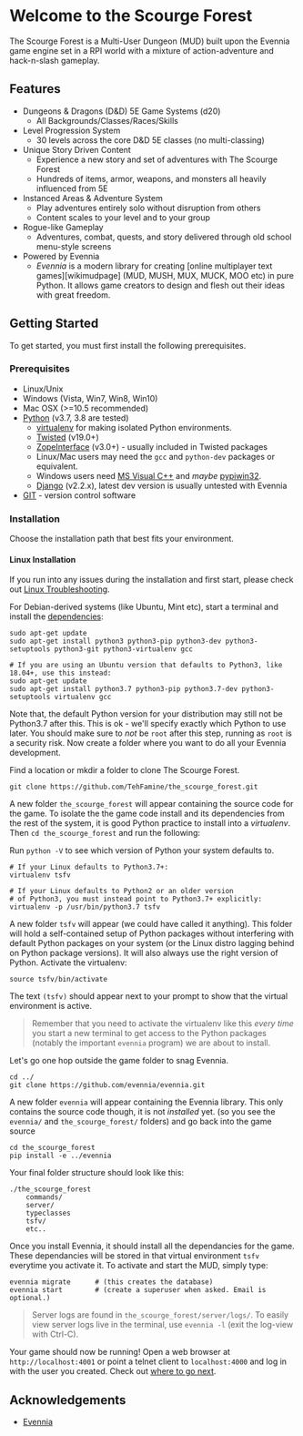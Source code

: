 # Welcome to the Scourge Forest

The Scourge Forest is a Multi-User Dungeon (MUD) built upon the Evennia game engine 
set in a RPI world with a mixture of action-adventure and hack-n-slash gameplay.

## Features

* Dungeons & Dragons (D&D) 5E Game Systems (d20)
  * All Backgrounds/Classes/Races/Skills
* Level Progression System
  * 30 levels across the core D&D 5E classes (no multi-classing)
* Unique Story Driven Content
  * Experience a new story and set of adventures with The Scourge Forest
  * Hundreds of items, armor, weapons, and monsters all heavily influenced from 5E
* Instanced Areas & Adventure System
  * Play adventures entirely solo without disruption from others
  * Content scales to your level and to your group
* Rogue-like Gameplay
  * Adventures, combat, quests, and story delivered through old school menu-style screens
* Powered by Evennia
  * *Evennia* is a modern library for creating [online multiplayer text
games][wikimudpage] (MUD, MUSH, MUX, MUCK, MOO etc) in pure Python. It
allows game creators to design and flesh out their ideas with great
freedom.

## Getting Started

To get started, you must first install the following prerequisites.

### Prerequisites

* Linux/Unix
* Windows (Vista, Win7, Win8, Win10)
* Mac OSX (>=10.5 recommended)
* [Python](http://www.python.org) (v3.7, 3.8 are tested)
   * [virtualenv](http://pypi.python.org/pypi/virtualenv) for making isolated Python environments.
   * [Twisted](http://twistedmatrix.com) (v19.0+)
   * [ZopeInterface](http://www.zope.org/Products/ZopeInterface) (v3.0+)  - usually included in Twisted packages
   * Linux/Mac users may need the `gcc` and `python-dev` packages or equivalent.
   * Windows users need [MS Visual C++](https://aka.ms/vs/16/release/vs_buildtools.exe) and *maybe* [pypiwin32](https://pypi.python.org/pypi/pypiwin32).
   * [Django](http://www.djangoproject.com) (v2.2.x), latest dev version is usually untested with Evennia
* [GIT](http://git-scm.com/) - version control software

### Installation

Choose the installation path that best fits your environment.

#### Linux Installation

If you run into any issues during the installation and first start, please
check out [Linux Troubleshooting](#linux-troubleshooting).

For Debian-derived systems (like Ubuntu, Mint etc), start a terminal and
install the [dependencies](#requirements):

```
sudo apt-get update
sudo apt-get install python3 python3-pip python3-dev python3-setuptools python3-git python3-virtualenv gcc

# If you are using an Ubuntu version that defaults to Python3, like 18.04+, use this instead:
sudo apt-get update
sudo apt-get install python3.7 python3-pip python3.7-dev python3-setuptools virtualenv gcc

```
Note that, the default Python version for your distribution may still not be Python3.7 after this. This is ok - we'll specify exactly which Python to use later. 
You should make sure to *not* be `root` after this step, running as `root` is a
security risk. Now create a folder where you want to do all your Evennia
development.

Find a location or mkdir a folder to clone The Scourge Forest.

```
git clone https://github.com/TehFamine/the_scourge_forest.git
```

A new folder `the_scourge_forest` will appear containing the source code for the game. To isolate the the game code install and its dependencies from the rest of the system, it is good
Python practice to install into a _virtualenv_. Then `cd the_scourge_forest` and run the following:

Run `python -V` to see which version of Python your system defaults to.

```
# If your Linux defaults to Python3.7+:
virtualenv tsfv

# If your Linux defaults to Python2 or an older version 
# of Python3, you must instead point to Python3.7+ explicitly:
virtualenv -p /usr/bin/python3.7 tsfv
```

A new folder `tsfv` will appear (we could have called it anything). This
folder will hold a self-contained setup of Python packages without interfering
with default Python packages on your system (or the Linux distro lagging behind
on Python package versions). It will also always use the right version of Python. 
Activate the virtualenv:

```
source tsfv/bin/activate
```

The text `(tsfv)` should appear next to your prompt to show that the virtual
environment is active.

> Remember that you need to activate the virtualenv like this *every time* you
> start a new terminal to get access to the Python packages (notably the
> important `evennia` program) we are about to install.

Let's go one hop outside the game folder to snag Evennia.

```
cd ../
git clone https://github.com/evennia/evennia.git
```

A new folder `evennia` will appear containing the Evennia library. This only
contains the source code though, it is not *installed* yet. (so you see the `evennia/` and `the_scourge_forest/`
folders) and go back into the game source

```
cd the_scourge_forest
pip install -e ../evennia
```

Your final folder structure should look like this:
```
./the_scourge_forest
    commands/
    server/
    typeclasses
    tsfv/
    etc..
```

Once you install Evennia, it should install all the dependancies for the game. These
dependancies will be stored in that virtual environment `tsfv` everytime you activate it. To
activate and start the MUD, simply type:

```
evennia migrate      # (this creates the database)
evennia start        # (create a superuser when asked. Email is optional.)
```

> Server logs are found in `the_scourge_forest/server/logs/`. To easily view server logs
> live in the terminal, use `evennia -l` (exit the log-view with Ctrl-C).
>

Your game should now be running! Open a web browser at `http://localhost:4001`
or point a telnet client to `localhost:4000` and log in with the user you
created. Check out [where to go next](#where-to-go-next).

<!-- ACKNOWLEDGEMENTS -->
## Acknowledgements
* [Evennia](https://github.com/evennia/evennia)
